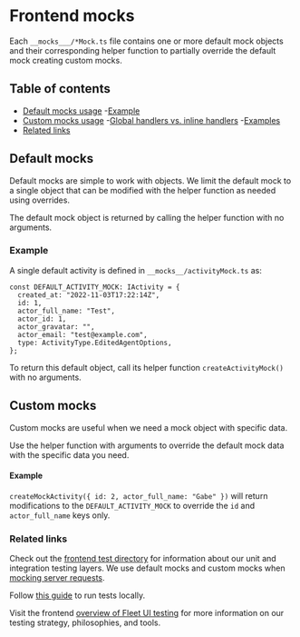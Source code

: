 # Frontend mocks

Each `__mocks___/*Mock.ts` file contains one or more default mock objects and their corresponding helper function to partially override the default mock creating custom mocks.

## Table of contents
- [Default mocks usage](#default-mocks-usage)
  -[Example](#example)
- [Custom mocks usage](#custom-mocks-usage)
  -[Global handlers vs. inline handlers](#global-handlers-vs-inline-handlers)
  -[Examples](#examples)
- [Related links](#related-links)

## Default mocks

Default mocks are simple to work with objects. We limit the default mock to a single object that can be modified with the helper function as needed using overrides.

The default mock object is returned by calling the helper function with no arguments.

### Example

A single default activity is defined in `__mocks__/activityMock.ts` as:

```
const DEFAULT_ACTIVITY_MOCK: IActivity = {
  created_at: "2022-11-03T17:22:14Z",
  id: 1,
  actor_full_name: "Test",
  actor_id: 1,
  actor_gravatar: "",
  actor_email: "test@example.com",
  type: ActivityType.EditedAgentOptions,
};
```

To return this default object, call its helper function `createActivityMock()` with no arguments.

## Custom mocks

Custom mocks are useful when we need a mock object with specific data.

Use the helper function with arguments to override the default mock data with the specific data you need.

#### Example

`createMockActivity({ id: 2, actor_full_name: "Gabe" })` will return modifications to the `DEFAULT_ACTIVITY_MOCK` to override the `id` and `actor_full_name` keys only.

### Related links

Check out the [frontend test directory](../test/README.md) for information about our unit and integration testing layers. We use default mocks and custom mocks when [mocking server requests](../test/README.md#server-handlers).

Follow [this guide](../../docs/Contributing/getting-started/testing-and-local-development.md) to run tests locally.

Visit the frontend [overview of Fleet UI testing](../docs/Contributing/guides/ui/fleet-ui-testing.md) for more information on our testing strategy, philosophies, and tools.


